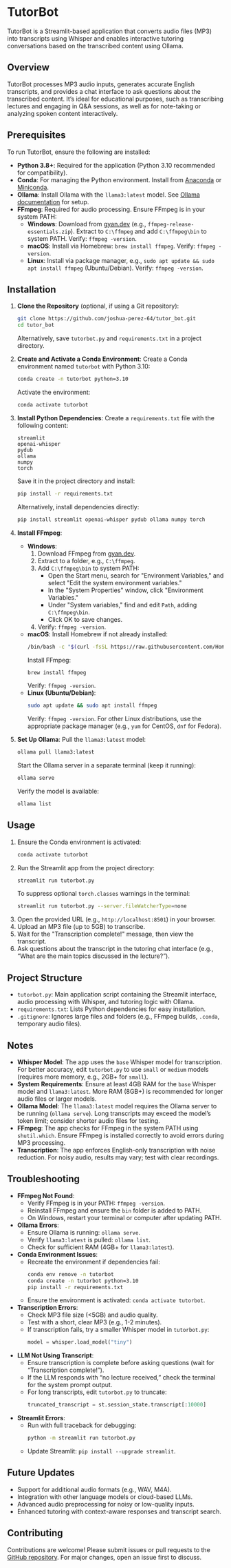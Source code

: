 # TutorBot

TutorBot is a Streamlit-based application that converts audio files (MP3) into transcripts using Whisper and enables interactive tutoring conversations based on the transcribed content using Ollama.

## Overview

TutorBot processes MP3 audio inputs, generates accurate English transcripts, and provides a chat interface to ask questions about the transcribed content. It’s ideal for educational purposes, such as transcribing lectures and engaging in Q&A sessions, as well as for note-taking or analyzing spoken content interactively.

## Prerequisites

To run TutorBot, ensure the following are installed:

- **Python 3.8+**: Required for the application (Python 3.10 recommended for compatibility).
- **Conda**: For managing the Python environment. Install from [Anaconda](https://www.anaconda.com/products/distribution) or [Miniconda](https://docs.conda.io/en/latest/miniconda.html).
- **Ollama**: Install Ollama with the `llama3:latest` model. See [Ollama documentation](https://ollama.ai/) for setup.
- **FFmpeg**: Required for audio processing. Ensure FFmpeg is in your system PATH:
  - **Windows**: Download from [gyan.dev](https://www.gyan.dev/ffmpeg/builds/) (e.g., `ffmpeg-release-essentials.zip`). Extract to `C:\ffmpeg` and add `C:\ffmpeg\bin` to system PATH. Verify: `ffmpeg -version`.
  - **macOS**: Install via Homebrew: `brew install ffmpeg`. Verify: `ffmpeg -version`.
  - **Linux**: Install via package manager, e.g., `sudo apt update && sudo apt install ffmpeg` (Ubuntu/Debian). Verify: `ffmpeg -version`.

## Installation

1. **Clone the Repository** (optional, if using a Git repository):
   ```bash
   git clone https://github.com/joshua-perez-64/tutor_bot.git
   cd tutor_bot
   ```
   Alternatively, save `tutorbot.py` and `requirements.txt` in a project directory.

2. **Create and Activate a Conda Environment**:
   Create a Conda environment named `tutorbot` with Python 3.10:
   ```bash
   conda create -n tutorbot python=3.10
   ```
   Activate the environment:
   ```bash
   conda activate tutorbot
   ```

3. **Install Python Dependencies**:
   Create a `requirements.txt` file with the following content:
   ```
   streamlit
   openai-whisper
   pydub
   ollama
   numpy
   torch
   ```
   Save it in the project directory and install:
   ```bash
   pip install -r requirements.txt
   ```
   Alternatively, install dependencies directly:
   ```bash
   pip install streamlit openai-whisper pydub ollama numpy torch
   ```

4. **Install FFmpeg**:
   - **Windows**:
     1. Download FFmpeg from [gyan.dev](https://www.gyan.dev/ffmpeg/builds/).
     2. Extract to a folder, e.g., `C:\ffmpeg`.
     3. Add `C:\ffmpeg\bin` to system PATH:
         - Open the Start menu, search for "Environment Variables," and select "Edit the system environment variables."
         - In the "System Properties" window, click "Environment Variables."
         - Under "System variables," find and edit `Path`, adding `C:\ffmpeg\bin`.
         - Click OK to save changes.
     4. Verify: `ffmpeg -version`.
   - **macOS**:
     Install Homebrew if not already installed:
     ```bash
     /bin/bash -c "$(curl -fsSL https://raw.githubusercontent.com/Homebrew/install/HEAD/install.sh)"
     ```
     Install FFmpeg:
     ```bash
     brew install ffmpeg
     ```
     Verify: `ffmpeg -version`.
   - **Linux (Ubuntu/Debian)**:
     ```bash
     sudo apt update && sudo apt install ffmpeg
     ```
     Verify: `ffmpeg -version`.
     For other Linux distributions, use the appropriate package manager (e.g., `yum` for CentOS, `dnf` for Fedora).

5. **Set Up Ollama**:
   Pull the `llama3:latest` model:
   ```bash
   ollama pull llama3:latest
   ```
   Start the Ollama server in a separate terminal (keep it running):
   ```bash
   ollama serve
   ```
   Verify the model is available:
   ```bash
   ollama list
   ```

## Usage

1. Ensure the Conda environment is activated:
   ```bash
   conda activate tutorbot
   ```
2. Run the Streamlit app from the project directory:
   ```bash
   streamlit run tutorbot.py
   ```
   To suppress optional `torch.classes` warnings in the terminal:
   ```bash
   streamlit run tutorbot.py --server.fileWatcherType=none
   ```
3. Open the provided URL (e.g., `http://localhost:8501`) in your browser.
4. Upload an MP3 file (up to 5GB) to transcribe.
5. Wait for the "Transcription complete!" message, then view the transcript.
6. Ask questions about the transcript in the tutoring chat interface (e.g., “What are the main topics discussed in the lecture?”).

## Project Structure

- `tutorbot.py`: Main application script containing the Streamlit interface, audio processing with Whisper, and tutoring logic with Ollama.
- `requirements.txt`: Lists Python dependencies for easy installation.
- `.gitignore`: Ignores large files and folders (e.g., FFmpeg builds, `.conda`, temporary audio files).

## Notes

- **Whisper Model**: The app uses the `base` Whisper model for transcription. For better accuracy, edit `tutorbot.py` to use `small` or `medium` models (requires more memory, e.g., 2GB+ for `small`).
- **System Requirements**: Ensure at least 4GB RAM for the `base` Whisper model and `llama3:latest`. More RAM (8GB+) is recommended for longer audio files or larger models.
- **Ollama Model**: The `llama3:latest` model requires the Ollama server to be running (`ollama serve`). Long transcripts may exceed the model’s token limit; consider shorter audio files for testing.
- **FFmpeg**: The app checks for FFmpeg in the system PATH using `shutil.which`. Ensure FFmpeg is installed correctly to avoid errors during MP3 processing.
- **Transcription**: The app enforces English-only transcription with noise reduction. For noisy audio, results may vary; test with clear recordings.

## Troubleshooting

- **FFmpeg Not Found**:
  - Verify FFmpeg is in your PATH: `ffmpeg -version`.
  - Reinstall FFmpeg and ensure the `bin` folder is added to PATH.
  - On Windows, restart your terminal or computer after updating PATH.
- **Ollama Errors**:
  - Ensure Ollama is running: `ollama serve`.
  - Verify `llama3:latest` is pulled: `ollama list`.
  - Check for sufficient RAM (4GB+ for `llama3:latest`).
- **Conda Environment Issues**:
  - Recreate the environment if dependencies fail:
    ```bash
    conda env remove -n tutorbot
    conda create -n tutorbot python=3.10
    pip install -r requirements.txt
    ```
  - Ensure the environment is activated: `conda activate tutorbot`.
- **Transcription Errors**:
  - Check MP3 file size (<5GB) and audio quality.
  - Test with a short, clear MP3 (e.g., 1-2 minutes).
  - If transcription fails, try a smaller Whisper model in `tutorbot.py`:
    ```python
    model = whisper.load_model("tiny")
    ```
- **LLM Not Using Transcript**:
  - Ensure transcription is complete before asking questions (wait for “Transcription complete!”).
  - If the LLM responds with “no lecture received,” check the terminal for the system prompt output.
  - For long transcripts, edit `tutorbot.py` to truncate:
    ```python
    truncated_transcript = st.session_state.transcript[:10000]
    ```
- **Streamlit Errors**:
  - Run with full traceback for debugging:
    ```bash
    python -m streamlit run tutorbot.py
    ```
  - Update Streamlit: `pip install --upgrade streamlit`.

## Future Updates

- Support for additional audio formats (e.g., WAV, M4A).
- Integration with other language models or cloud-based LLMs.
- Advanced audio preprocessing for noisy or low-quality inputs.
- Enhanced tutoring with context-aware responses and transcript search.

## Contributing

Contributions are welcome! Please submit issues or pull requests to the [GitHub repository](https://github.com/joshua-perez-64/tutor_bot). For major changes, open an issue first to discuss.
